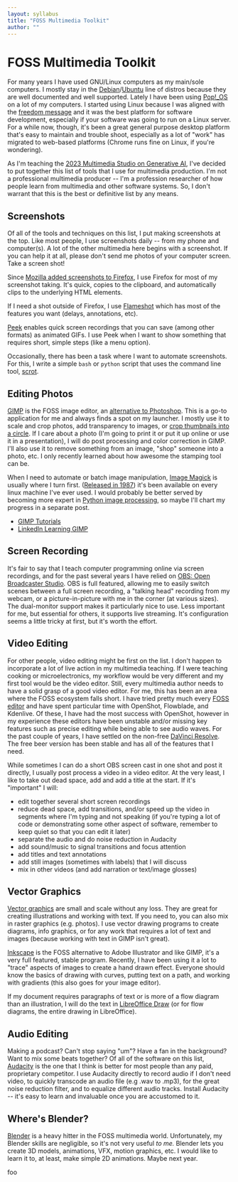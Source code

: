```yaml
---
layout: syllabus
title: "FOSS Multimedia Toolkit"
author: ""
---
```


FOSS Multimedia Toolkit
=======================
For many years I have used GNU/Linux computers as my main/sole computers. I mostly stay in the [Debian](https://www.debian.org/)/[Ubuntu](https://ubuntu.com/) line of distros because they are well documented and well supported. Lately I have been using [Pop!_OS](https://pop.system76.com/) on a lot of my computers. I started using Linux because I was aligned with the [freedom message](https://fsfe.org/freesoftware/) and it was the best platform for software development, especially if your software was going to run on a Linux server. For a while now, though, it's been a great general purpose desktop platform that's easy to maintain and trouble shoot, especially as a lot of "work" has migrated to web-based platforms (Chrome runs fine on Linux, if you're wondering).

As I'm teaching the [2023 Multimedia Studio on Generative AI](https://adelphi-ed-tech.github.io/au-courses/multimedia-studio.html), I've decided to put together this list of tools that I use for multimedia production. I'm not a professional multimedia producer -- I'm a profession researcher of how people learn from multimedia and other software systems. So, I don't warrant that this is the best or definitive list by any means.


Screenshots
-----------
Of all of the tools and techniques on this list, I put making screenshots at the top. Like most people, I use screenshots daily -- from my phone and computer(s). A lot of the other multimedia here begins with a screenshot. If you can help it at all, please don't send me photos of your computer screen. Take a screen shot! 

Since [Mozilla added screenshots to Firefox](https://support.mozilla.org/en-US/kb/take-screenshots-firefox), I use Firefox for most of my screenshot taking. It's quick, copies to the clipboard, and automatically clips to the underlying HTML elements.

If I need a shot outside of Firefox, I use [Flameshot](https://flameshot.org/) which has most of the features you want (delays, annotations, etc).

[Peek](https://github.com/phw/peek) enables quick screen recordings that you can save (among other formats) as animated GIFs. I use Peek when I want to show something that requires short, simple steps (like a menu option).

Occasionally, there has been a task where I want to automate screenshots. For this, I write a simple `bash` or `python` script that uses the command line tool, [scrot](https://www.tecmint.com/take-screenshots-in-linux-using-scrot/).

Editing Photos
--------------
[GIMP](https://www.gimp.org/) is the FOSS image editor, an [alternative to Photoshop](https://alternativeto.net/software/adobe-photoshop/). This is a go-to application for me and always finds a spot on my launcher. I mostly use it to scale and crop photos, add transparency to images, or [crop thumbnails into a circle](https://www.gimp.org/tutorials/CircleImage/). If I care about a photo (I'm going to print it or put it up online or use it in a presentation), I will do post processing and color correction in GIMP. I'll also use it to remove something from an image, "shop" someone into a photo, etc. I only recently learned about how awesome the stamping tool can be.

When I need to automate or batch image manipulation, [Image Magick](https://imagemagick.org/) is usually where I turn first. ([Released in 1987](https://en.wikipedia.org/wiki/ImageMagick)) it's been available on every linux machine I've ever used. I would probably be better served by becoming more expert in [Python image processing](https://pythongeeks.org/image-processing-in-python/), so maybe I'll chart my progress in a separate post.

- [GIMP Tutorials](https://www.gimp.org/tutorials/)
- [LinkedIn Learning GIMP](https://www.linkedin.com/learning/search?keywords=gimp&u=56671577)

Screen Recording
----------------
It's fair to say that I teach computer programming online via screen recordings, and for the past several years I have relied on [OBS: Open Broadcaster Studio](https://obsproject.com). OBS is full featured, allowing me to easily switch scenes between a full screen recording, a "talking head" recording from my webcam, or a picture-in-picture with me in the corner (at various sizes). The dual-monitor support makes it particularly nice to use. Less important for me, but essential for others, it supports live streaming. It's configuration seems a little tricky at first, but it's worth the effort.

Video Editing
-------------
For other people, video editing might be first on the list. I don't happen to incorporate a lot of live action in my multimedia teaching. If I were teaching cooking or microelectronics, my workflow would be very different and my first tool would be the video editor. Still, every multimedia author needs to have a solid grasp of a good video editor. For me, this has been an area where the FOSS ecosystem falls short. I have tried pretty much every [FOSS editor](https://itsfoss.com/open-source-video-editors/) and have spent particular time with OpenShot, Flowblade, and Kdenlive. Of these, I have had the most success with OpenShot, however in my experience these editors have been unstable and/or missing key features such as precise editing while being able to see audio waves. For the past couple of years, I have settled on the non-free [DaVinci Resolve](https://www.blackmagicdesign.com/products/davinciresolve/edit). The free beer version has been stable and has all of the features that I need.

While sometimes I can do a short OBS screen cast in one shot and post it directly, I usually post process a video in a video editor. At the very least, I like to take out dead space, add and add a title at the start. If it's "important" I will:

- edit together several short screen recordings
- reduce dead space, add transitions, and/or speed up the video in segments where I'm typing and not speaking (if you're typing a lot of code or demonstrating some other aspect of software, remember to keep quiet so that you can edit it later)
- separate the audio and do noise reduction in Audacity
- add sound/music to signal transitions and focus attention
- add titles and text annotations
- add still images (sometimes with labels) that I will discuss
- mix in other videos (and add narration or text/image glosses)

Vector Graphics
---------------
[Vector graphics](https://en.wikipedia.org/wiki/Vector_graphics) are small and scale without any loss. They are great for creating illustrations and working with text. If you need to, you can also mix in raster graphics (e.g. photos). I use vector drawing programs to create diagrams, info graphics, or for any work that requires a lot of text and images (because working with text in GIMP isn't great).

[Inkscape](https://inkscape.org/) is the FOSS alternative to Adobe Illustrator and like GIMP, it's a very full featured, stable program. Recently, I have been using it a lot to "trace" aspects of images to create a hand drawn effect. Everyone should know the basics of drawing with curves, putting text on a path, and working with gradients (this also goes for your image editor).

If my document requires paragraphs of text or is more of a flow diagram than an illustration, I will do the text in [LibreOffice Draw](https://www.libreoffice.org/discover/draw/) (or for flow diagrams, the entire drawing in LibreOffice).

Audio Editing
-------------
Making a podcast? Can't stop saying "um"? Have a fan in the background? Want to mix some beats together? Of all of the software on this list, [Audacity](https://www.audacityteam.org/) is the one that I think is better for most people than any paid, proprietary competitor. I use Audacity directly to record audio if I don't need video, to quickly transcode an audio file (e.g .wav to .mp3), for the great noise reduction filter, and to equalize different audio tracks. Install Audacity -- it's easy to learn and invaluable once you are accustomed to it.

Where's Blender?
----------------
[Blender](https://www.blender.org/) is a heavy hitter in the FOSS multimedia world. Unfortunately, my Blender skills are negligible, so it's not very useful _to me._ Blender lets you create 3D models, animations, VFX, motion graphics, etc. I would like to learn it to, at least, make simple 2D animations. Maybe next year.

foo